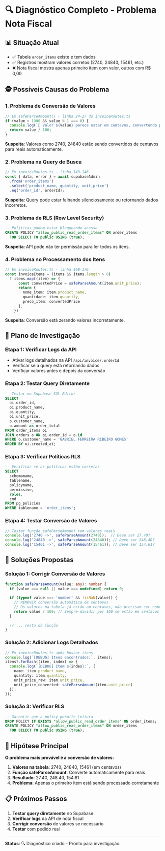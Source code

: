 # 🔍 Diagnóstico Completo - Problema Nota Fiscal

## 📊 **Situação Atual**
- ✅ Tabela `order_items` existe e tem dados
- ✅ Registros mostram valores corretos (2740, 24840, 15461, etc.)
- ❌ Nota fiscal mostra apenas primeiro item com valor, outros com R$ 0,00

## 🕵️ **Possíveis Causas do Problema**

### **1. Problema de Conversão de Valores**
```typescript
// Em safeParseAmount() - linha 24-27 do invoiceRoutes.ts
if (value > 1000 && value % 1 === 0) {
  console.log(`🔧 Valor ${value} parece estar em centavos, convertendo para reais: ${value / 100}`);
  return value / 100;
}
```
**Suspeita**: Valores como 2740, 24840 estão sendo convertidos de centavos para reais automaticamente.

### **2. Problema na Query de Busca**
```typescript
// Em invoiceRoutes.ts - linha 143-146
const { data, error } = await supabaseAdmin
  .from('order_items')
  .select('product_name, quantity, unit_price')
  .eq('order_id', orderId);
```
**Suspeita**: Query pode estar falhando silenciosamente ou retornando dados incorretos.

### **3. Problema de RLS (Row Level Security)**
```sql
-- Políticas podem estar bloqueando acesso
CREATE POLICY "allow_public_read_order_items" ON order_items
  FOR SELECT TO public USING (true);
```
**Suspeita**: API pode não ter permissão para ler todos os itens.

### **4. Problema no Processamento dos Itens**
```typescript
// Em invoiceRoutes.ts - linha 168-176
const invoiceItems = (items && items.length > 0)
  ? items.map((item) => {
      const convertedPrice = safeParseAmount(item.unit_price);
      return {
        nome_item: item.product_name,
        quantidade: item.quantity,
        preco_item: convertedPrice
      };
    })
```
**Suspeita**: Conversão está zerando valores incorretamente.

## 🎯 **Plano de Investigação**

### **Etapa 1: Verificar Logs da API**
- Ativar logs detalhados na API `/api/invoice/:orderId`
- Verificar se a query está retornando dados
- Verificar valores antes e depois da conversão

### **Etapa 2: Testar Query Diretamente**
```sql
-- Testar no Supabase SQL Editor
SELECT 
  oi.order_id,
  oi.product_name,
  oi.quantity,
  oi.unit_price,
  o.customer_name,
  o.amount as order_total
FROM order_items oi
JOIN orders o ON oi.order_id = o.id
WHERE o.customer_name = 'GABRIEL FERREIRA RIBEIRO GOMES'
ORDER BY oi.created_at;
```

### **Etapa 3: Verificar Políticas RLS**
```sql
-- Verificar se as políticas estão corretas
SELECT 
  schemaname,
  tablename,
  policyname,
  permissive,
  roles,
  cmd
FROM pg_policies
WHERE tablename = 'order_items';
```

### **Etapa 4: Testar Conversão de Valores**
```javascript
// Testar função safeParseAmount com valores reais
console.log('2740 ->', safeParseAmount(2740));  // Deve ser 27.40?
console.log('24840 ->', safeParseAmount(24840)); // Deve ser 248.40?
console.log('15461 ->', safeParseAmount(15461)); // Deve ser 154.61?
```

## 🔧 **Soluções Propostas**

### **Solução 1: Corrigir Conversão de Valores**
```typescript
function safeParseAmount(value: any): number {
  if (value === null || value === undefined) return 0;
  
  if (typeof value === 'number' && !isNaN(value)) {
    // REMOVER conversão automática de centavos
    // Os valores na tabela já estão em centavos, não precisam ser convertidos
    return value / 100; // Sempre dividir por 100 se estão em centavos
  }
  
  // ... resto da função
}
```

### **Solução 2: Adicionar Logs Detalhados**
```typescript
// Em invoiceRoutes.ts após buscar itens
console.log(`[DEBUG] Itens encontrados:`, items);
items?.forEach((item, index) => {
  console.log(`[DEBUG] Item ${index}:`, {
    name: item.product_name,
    quantity: item.quantity,
    unit_price_raw: item.unit_price,
    unit_price_converted: safeParseAmount(item.unit_price)
  });
});
```

### **Solução 3: Verificar RLS**
```sql
-- Garantir que a policy permite leitura
DROP POLICY IF EXISTS "allow_public_read_order_items" ON order_items;
CREATE POLICY "allow_public_read_order_items" ON order_items
  FOR SELECT TO public USING (true);
```

## 🚨 **Hipótese Principal**

**O problema mais provável é a conversão de valores:**

1. **Valores na tabela**: 2740, 24840, 15461 (em centavos)
2. **Função safeParseAmount**: Converte automaticamente para reais
3. **Resultado**: 27.40, 248.40, 154.61
4. **Problema**: Apenas o primeiro item está sendo processado corretamente

## 📋 **Próximos Passos**

1. **Testar query diretamente** no Supabase
2. **Verificar logs** da API de nota fiscal
3. **Corrigir conversão** de valores se necessário
4. **Testar** com pedido real

---

**Status**: 🔍 Diagnóstico criado - Pronto para investigação